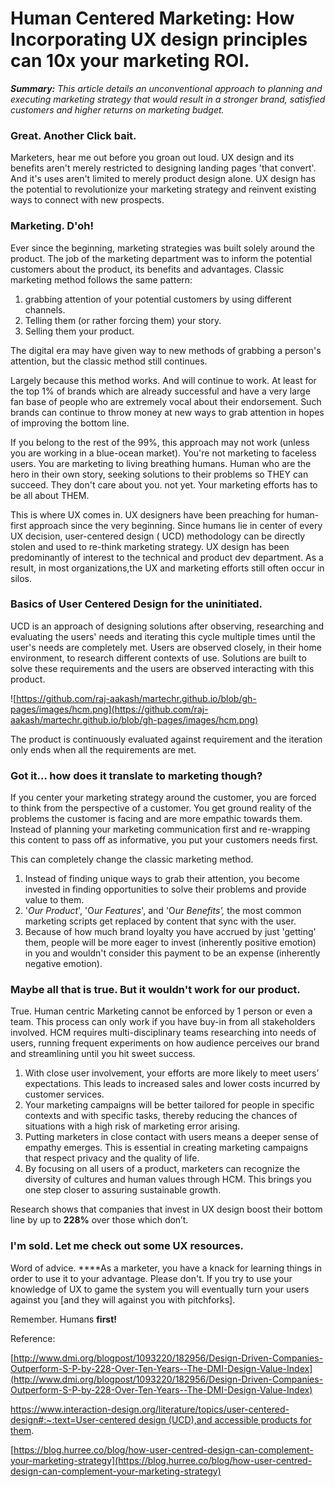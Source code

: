 # Human Centered Marketing: How Incorporating UX design principles can 10x your marketing ROI.

***Summary:** This article details an unconventional approach to planning and executing marketing strategy that would result in a stronger brand,  satisfied customers and higher returns on marketing budget.* 

### **Great. An**other Click bait.

Marketers, hear me out before you groan out loud. UX design and its benefits aren't merely restricted to designing landing pages 'that convert'. And it's uses aren't limited to merely product design alone. UX design has the potential to revolutionize your marketing strategy and reinvent existing ways to connect with new prospects. 

### Marketing. D'oh!

Ever since the beginning, marketing strategies was built solely around the product. The job of the marketing department was to inform the potential customers about the product, its benefits and advantages. Classic marketing method follows the same pattern: 

1. grabbing attention of your potential customers by using different channels.
2. Telling them (or rather forcing them) your story.
3.  Selling them your product. 

The digital era may have given way to new methods of grabbing a person's attention, but the classic method still continues.

Largely because this method works. And will continue to work. At least for the top 1% of brands which are already successful and have a very large fan base of people who are extremely vocal about their endorsement. Such brands can continue to throw money at new ways to grab attention in hopes of improving the bottom line. 

If you belong to the rest of the 99%, this approach may not work (unless you are working in a blue-ocean market). You're not marketing to faceless users. You are marketing to living breathing humans. Human who are the hero in their own story, seeking solutions to their problems so THEY can succeed. They don't care about you. not yet.  Your marketing efforts has to be all about THEM. 

This is where UX comes in. UX designers have been preaching for human-first approach since the very beginning. Since humans lie in center of every UX decision, user-centered design ( UCD) methodology can be directly stolen and used to re-think marketing strategy. UX design has been predominantly of interest to the technical and product dev department. As a result, in most organizations,the UX and marketing efforts still often occur in silos.

### Basics of User Centered Design for the uninitiated.

UCD is an approach of designing solutions after observing, researching and evaluating the users' needs and iterating this cycle multiple times until the user's needs are completely met. Users are observed closely, in their home environment, to research different contexts of use. Solutions are built to solve these requirements and the users are observed interacting with this product. 

![https://github.com/raj-aakash/martechr.github.io/blob/gh-pages/images/hcm.png](https://github.com/raj-aakash/martechr.github.io/blob/gh-pages/images/hcm.png)

The product is continuously evaluated against requirement and the iteration only ends when all the requirements are met. 

### Got it... how does it translate to marketing though?

If you center your marketing strategy around the customer, you are forced to think from the perspective of a customer. You get ground reality of the problems the customer is facing and are more empathic towards them. Instead of planning your marketing communication first and re-wrapping this content to pass off as informative, you put your customers needs first. 

This can completely change the classic marketing method.

1. Instead of finding unique ways to grab their attention, you become invested in finding opportunities to solve their problems and provide value to them.
2. '*Our Product*', 'O*ur Features*', and 'O*ur Benefits',* the most common marketing scripts get replaced by content that sync with the user. 
3. Because of how much brand loyalty you have accrued by just 'getting' them, people will be more eager to invest (inherently positive emotion) in you and wouldn't consider this payment to be an expense (inherently negative emotion). 

### Maybe all that is true. But it wouldn't work for our product.

True. Human centric Marketing cannot be enforced by 1 person or even a team. This process can only work if you have buy-in from all stakeholders involved. HCM requires multi-disciplinary teams researching into needs of users, running frequent experiments on how audience perceives our brand and streamlining until you hit sweet success. 

1. With close user involvement, your efforts are more likely to meet users’ expectations. This leads to increased sales and lower costs incurred by customer services.
2. Your marketing campaigns will be better tailored for people in specific contexts and with specific tasks, thereby reducing the chances of situations with a high risk of marketing error arising. 
3. Putting marketers in close contact with users means a deeper sense of empathy emerges. This is essential in creating marketing campaigns that respect privacy and the quality of life.
4. By focusing on all users of a product, marketers can recognize the diversity of cultures and human values through HCM. This brings you one step closer to assuring sustainable growth.

Research shows that companies that invest in UX design boost their bottom line by up to **228%** over those which don’t.

### I'm sold. Let me check out some UX resources.

Word of advice. ****As a marketer, you have a knack for learning things in order to use it to your advantage. Please don't. If you try to use your knowledge of UX to game the system you will eventually turn your users against you [and they will against you with pitchforks].

Remember. Humans **first!** 

Reference:

[http://www.dmi.org/blogpost/1093220/182956/Design-Driven-Companies-Outperform-S-P-by-228-Over-Ten-Years--The-DMI-Design-Value-Index](http://www.dmi.org/blogpost/1093220/182956/Design-Driven-Companies-Outperform-S-P-by-228-Over-Ten-Years--The-DMI-Design-Value-Index)

[https://www.interaction-design.org/literature/topics/user-centered-design#:~:text=User-centered design (UCD),and accessible products for them](https://www.interaction-design.org/literature/topics/user-centered-design#:~:text=User%2Dcentered%20design%20(UCD),and%20accessible%20products%20for%20them).

[https://blog.hurree.co/blog/how-user-centred-design-can-complement-your-marketing-strategy](https://blog.hurree.co/blog/how-user-centred-design-can-complement-your-marketing-strategy)
